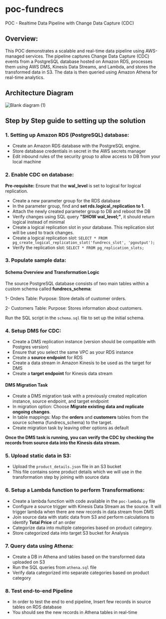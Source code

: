 # poc-fundrecs
POC - Realtime Data Pipeline with Change Data Capture (CDC)

## Overview:
This POC demonstrates a scalable and real-time data pipeline using AWS-managed services. The pipeline captures Change Data Capture (CDC) events from a PostgreSQL database hosted on Amazon RDS, processes them using AWS DMS, Kinesis Data Streams, and Lambda, and stores the transformed data in S3. The data is then queried using Amazon Athena for real-time analytics.

## Architecture Diagram
![Blank diagram (1)](https://github.com/user-attachments/assets/e57d6dff-b45e-4a9d-af63-c61b8e5adf1f)

## Step by Step guide to setting up the solution
### 1. Setting up Amazon RDS (PostgreSQL) database:
- Create an Amazon RDS database with the PostgreSQL engine.
- Store database credentials in secret in the AWS secrets manager
- Edit inbound rules of the security group to allow access to DB from your local machine
### 2. Enable CDC on database:
**Pre-requisite:** Ensure that the **wal_level** is set to logical for logical replication.
- Create a new parameter group for the RDS database
- In the parameter group, find and **set rds.logical_replication to 1**.
- Attach the newly created parameter group to DB and reboot the DB
- Verify changes using SQL query **"SHOW wal_level;"**, it should return logical instead of minimal
- Create a logical replication slot in your database. This replication slot will be used to track changes.
- Create a logical replication slot:
```SELECT * FROM pg_create_logical_replication_slot('fundrecs_slot', 'pgoutput');```
- Verify the replication slot:
```SELECT * FROM pg_replication_slots;```

### 3. Populate sample data:
#### Schema Overview and Transformation Logic
The source PostgreSQL database consists of two main tables within a custom schema called **fundrecs_schema**:

1- Orders Table:
Purpose: Store details of customer orders.

2- Customers Table:
Purpose: Stores information about customers.

Run the SQL script in the ```schema.sql``` file to set up the initial schema.

### 4. Setup DMS for CDC:
- Create a DMS replication instance (version should be compatible with Postgres version)
- Ensure that you select the same VPC as your RDS instance
- Create a **source endpoint** for RDS
- Create a data stream in Amazon Kinesis to be used as the target for DMS
- Create a **target endpoint** for Kinesis data stream

#### DMS Migration Task
- Create a DMS migration task with a previously created replication instance, source endpoint, and target endpoint
- In migration option: Choose **Migrate existing data and replicate ongoing changes**.
- In table mappings: Map the **orders** and **customers** tables from the source schema (fundrecs_schema) to the target.
- Create migration task by leaving other options as default

**Once the DMS task is running, you can verify the CDC by checking the records from source data into the Kinesis data stream.**

### 5. Upload static data in S3:
- Upload the ```product_details.json``` file in an S3 bucket
- This file contains some product details which we will use in the transformation step by joining with source data

### 6. Setup a Lambda function to perform Transformations:
- Create a lambda function with code available in the ```poc-lambda.py``` file
- Configure a source trigger with Kinesis Data Stream as the source. It will trigger lambda when there are new records in data stream from DMS
- Join source data with static data from S3 and perform calculations to identify **Total Price** of an order
- Categorize data into multiple categories based on product category.
- Store categorized data into target S3 bucket for Analysis

### 7. Query data using Athena:
- Create a DB in Athena and tables based on the transformed data uploaded on S3
- Run the SQL queries from ```athena.sql``` file
- Verify data categorized into separate categories based on product category

### 8. Test end-to-end Pipeline
- In order to test the end to end pipeline, Insert few records in source tables on RDS database
- You should see the new records in Athena tables in real-time




  
 
